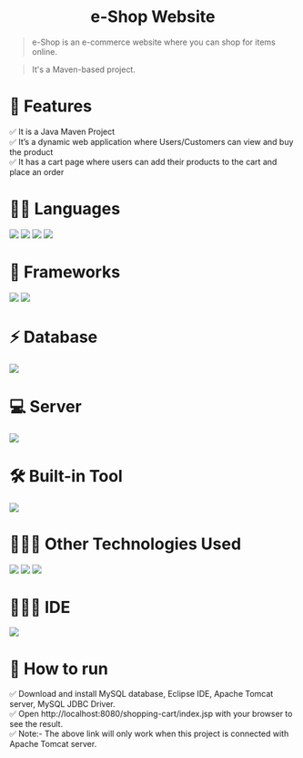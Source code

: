 <h1 align="center">e-Shop Website</h1>


> e-Shop is an e-commerce website where you can shop for items online.


> It's a Maven-based project.





# 📝 Features

✅ It is a Java Maven Project </br>
✅ It’s a dynamic web application where Users/Customers can view and buy the product <br>
✅ It has a cart page where users can add their products to the cart and place an order 

# 👩‍💻 Languages

<img src="https://img.shields.io/badge/HTML5-E34F26?style=for-the-badge&logo=html5&logoColor=white">
<img src="https://img.shields.io/badge/CSS3-1572B6?style=for-the-badge&logo=css3&logoColor=white">
<img src="https://img.shields.io/badge/JavaScript-FFF600?style=for-the-badge&logo=javascript&logoColor=white">
<img src="https://img.shields.io/badge/Java-ED8B00?style=for-the-badge&logo=java&logoColor=white">

# 🚀 Frameworks

<img src="https://img.shields.io/badge/Bootstrap-563D7C?style=for-the-badge&logo=bootstrap&logoColor=white">
<img src="https://img.shields.io/badge/jQuery-0769AD?style=for-the-badge&logo=jquery&logoColor=white">

# ⚡ Database

<img src="https://img.shields.io/badge/MySQL-005C84?style=for-the-badge&logo=mysql&logoColor=white">

# 💻 Server

<img src="https://img.shields.io/badge/Apache_Tomcat-D22128?style=for-the-badge&logo=ApacheTomcat&logoColor=white">

# 🛠️ Built-in Tool
<img src="https://img.shields.io/badge/apache_maven-C71A36?style=for-the-badge&logo=apachemaven&logoColor=white">

# 👨🏿‍💻 Other Technologies Used

<img src="https://img.shields.io/badge/JDBC-FF5733?style=for-the-badge&logo=java&logoColor=white">
<img src="https://img.shields.io/badge/JSP-FF0000?style=for-the-badge&logo=java&logoColor=white">
<img src="https://img.shields.io/badge/Servlet-FF0000?style=for-the-badge&logo=java&logoColor=white">

# 👨🏻‍💻 IDE

<img src="https://img.shields.io/badge/Eclipse-2C2255?style=for-the-badge&logo=eclipse&logoColor=white">

# 👷 How to run

✅ Download and install MySQL database, Eclipse IDE, Apache Tomcat server, MySQL JDBC Driver.<br>
✅ Open http://localhost:8080/shopping-cart/index.jsp with your browser to see the result.<br>
✅ Note:- The above link will only work when this project is connected with Apache Tomcat server.

